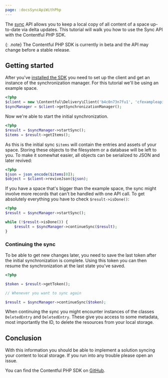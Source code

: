 ```yaml
---
page: :docsSyncApiWithPhp
---
```


The [sync](/developers/docs/concepts/sync/) API allows you to keep a local copy of all content of a space up-to-date via
delta updates. This tutorial will walk you how to use the Sync API with the Contentful PHP SDK.

{: .note}
The Contentful PHP SDK is currently in beta and the API may change before a stable release.

## Getting started

After you've [installed the SDK](/developers/docs/php/tutorials/getting-started-with-contentful-and-php/#installation)
you need to set up the client and get an instance of the synchronization manager. For this tutorial we'll be using an example space.

~~~ php
<?php
$client = new \Contentful\Delivery\Client('b4c0n73n7fu1', 'cfexampleapi');
$syncManager = $client->getSynchronizationManager();
~~~

Now we're able to start the initial synchronization.

~~~ php
<?php
$result = $syncManager->startSync();
$items = $result->getItems();
~~~

As this is the initial sync `$items` will contain the entries and assets of your space. Storing these objects to the
filesystem or a database will be left to you. To make it somewhat easier, all objects can be serialized to JSON and
later revived:

~~~ php
<?php
$json = json_encode($items[0]);
$object = $client->reviveJson($json);
~~~

If you have a space that's bigger than the example space, the sync might involve
more records that can't be handled with one API call. To get absolutely everything you have to check `$result->isDone()`:

~~~ php
<?php
$result = $syncManager->startSync();

while (!$result->isDone()) {
    $result = $syncManager->continueSync($result);
}
~~~

### Continuing the sync

To be able to get new changes later, you need to save the last token after the initial synchronization is complete. Using
this token you can then resume the synchronization at the last state you've saved.

~~~ php
<?php

$token = $result->getToken();

// Whenever you want to sync again

$result = $syncManager->continueSync($token);
~~~

When continuing the sync you might encounter instances of the classes `DeletedEntry` and `DeletedEntry`. These give you
access to some metadata, most importantly the ID, to delete the resources from your local storage.

## Conclusion

With this information you should be able to implement a solution syncing your content to local storage. If you run into
any trouble please open an issue.

You can find the Contentful PHP SDK on [GitHub][1].

[1]: https://github.com/contentful/contentful.php
